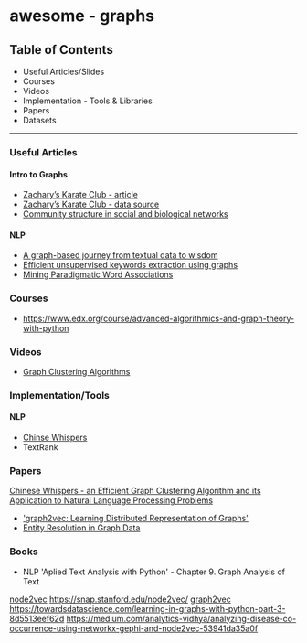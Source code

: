 # awesome - graphs 

## Table of Contents
- Useful Articles/Slides
- Courses
- Videos
- Implementation - Tools & Libraries
- Papers
- Datasets
---

### Useful Articles

#### Intro to Graphs
- [Zachary’s Karate Club - article](https://studentwork.prattsi.org/infovis/labs/zacharys-karate-club/)
- [Zachary’s Karate Club - data source](http://www.konect.cc/networks/ucidata-zachary/)
- [Community structure in social and biological networks](https://www.pnas.org/content/99/12/7821)
#### NLP
- [A graph-based journey from textual data to wisdom](https://graphaware.com/neo4j/2017/10/03/efficient-unsupervised-topic-extraction-nlp-neo4j.html)
- [Efficient unsupervised keywords extraction using graphs](https://graphaware.com/neo4j/2017/10/03/efficient-unsupervised-topic-extraction-nlp-neo4j.html)
- [Mining Paradigmatic Word Associations](https://www.lyonwj.com/2015/06/16/nlp-with-neo4j/)
### Courses
- https://www.edx.org/course/advanced-algorithmics-and-graph-theory-with-python
### Videos
- [Graph Clustering Algorithms](https://www.youtube.com/watch?v=-Afa1WI3iug)

### Implementation/Tools
#### NLP
- [Chinse Whispers](https://github.com/nlpub/chinese-whispers-python)
- TextRank

### Papers
[Chinese Whispers - an Efficient Graph Clustering Algorithm and its Application to Natural Language Processing Problems](http://pzs.dstu.dp.ua/DataMining/cluster/bibl/Chinese%20Whispers%20-%20an%20Efficient%20Graph%20Clustering.pdf)
- ['graph2vec: Learning Distributed Representation of Graphs'](https://arxiv.org/abs/1707.05005)
- [Entity Resolution in Graph Data](https://users.umiacs.umd.edu/~getoor/Publications/cs-tr-4758.pdf)

### Books
- NLP 'Aplied Text Analysis with Python' - Chapter 9. Graph Analysis of Text

[node2vec](https://github.com/eliorc/node2vec)
https://snap.stanford.edu/node2vec/
[graph2vec](https://github.com/benedekrozemberczki/graph2vec)
https://towardsdatascience.com/learning-in-graphs-with-python-part-3-8d5513eef62d
https://medium.com/analytics-vidhya/analyzing-disease-co-occurrence-using-networkx-gephi-and-node2vec-53941da35a0f
